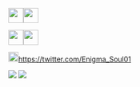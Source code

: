 

<img img height=30 src="https://cdn.jsdelivr.net/gh/devicons/devicon/icons/csharp/csharp-original.svg" /><img img height=30 src="https://cdn.jsdelivr.net/gh/devicons/devicon/icons/ruby/ruby-original.svg" />
          
          
<img img height=30 src="https://cdn.jsdelivr.net/gh/devicons/devicon/icons/vscode/vscode-original.svg" /><img img height =30 src="https://cdn.jsdelivr.net/gh/devicons/devicon/icons/visualstudio/visualstudio-plain.svg" />
          
          
<img img height=20 src="https://cdn.jsdelivr.net/gh/devicons/devicon/icons/twitter/twitter-original.svg" />https://twitter.com/Enigma_Soul01
          
          
<img src="https://github-readme-stats.vercel.app/api/top-langs?username=OblivionNoirV2&layout=compact&theme=synthwave"/>
<img src="https://github-readme-stats.vercel.app/api?username=OblivionNoirV2&show_icons=true&theme=synthwave"/>
